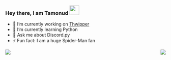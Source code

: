 ### Hey there, I am Tamonud <img src="https://raw.githubusercontent.com/MartinHeinz/MartinHeinz/master/wave.gif" width="30px">

- 🔭 I’m currently working on <a href="https://github.com/spidey711/Thwipper-bot">Thwipper</a>
- 🌱 I’m currently learning Python
- 💬 Ask me about Discord.py
- ⚡ Fun fact: I am a huge Spider-Man fan<br>

<p align="left">
<img align="left" src="https://github-readme-stats.vercel.app/api?username=spidey711&theme=midnight-purple&show_icons=true&count_private=true"></img>
</p>
<p align="right">
<img align="right" src="https://github-readme-stats.vercel.app/api/top-langs/?username=spidey711&layout=compact&theme=midnight-purple"></img> 
</p>
<!--
### Programming Languages:-
<img src="https://raw.githubusercontent.com/fenix-hub/ColoredBadges/master/svg/dev/languages/python.svg"></img><img src="https://raw.githubusercontent.com/MikeCodesDotNET/ColoredBadges/master/svg/dev/languages/html.svg"></img><img src="https://raw.githubusercontent.com/MikeCodesDotNET/ColoredBadges/master/svg/dev/languages/css3.svg"></img> 

### Current Tech:-
<img src="https://raw.githubusercontent.com/MikeCodesDotNET/ColoredBadges/master/svg/dev/tools/visualstudio_code.svg"></img><img src="https://raw.githubusercontent.com/klaasnicolaas/ColoredBadges/new-badges/svg/dev/services/github.svg"></img><img src="https://raw.githubusercontent.com/klaasnicolaas/ColoredBadges/new-badges/svg/devices/pc.svg"></img> 
-->
<p align="center">
<a href="https://github.com/spidey711">
<img align="center" src="https://activity-graph.herokuapp.com/graph?username=spidey711&bg_color=0D1117&color=5BCDEC&line=5BCDEC&point=FFFFFF&hide_border=true"></img>
</a>
</p>
